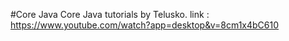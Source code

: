 #Core Java 
Core Java tutorials by Telusko.
link : https://www.youtube.com/watch?app=desktop&v=8cm1x4bC610